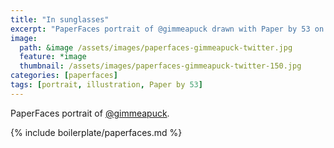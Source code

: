 ```yaml
---
title: "In sunglasses"
excerpt: "PaperFaces portrait of @gimmeapuck drawn with Paper by 53 on an iPad."
image: 
  path: &image /assets/images/paperfaces-gimmeapuck-twitter.jpg 
  feature: *image
  thumbnail: /assets/images/paperfaces-gimmeapuck-twitter-150.jpg
categories: [paperfaces]
tags: [portrait, illustration, Paper by 53]
---
```


PaperFaces portrait of [@gimmeapuck](https://twitter.com/gimmeapuck).

{% include boilerplate/paperfaces.md %}
